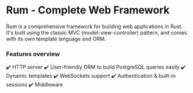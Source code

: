 # Rum &dash; Complete Web Framework

Rum is a comprehensive framework for building web applications in Rust. It's built using the classic MVC (model-view-controller) pattern, and comes with its own template language and ORM.

### Features overview

:heavy_check_mark: HTTP server
:heavy_check_mark: User-friendly ORM to build PostgreSQL queries easily
:heavy_check_mark: Dynamic templates
:heavy_check_mark: WebSockets support
:heavy_check_mark: Authentication & built-in sessions
:heavy_check_mark: Middleware